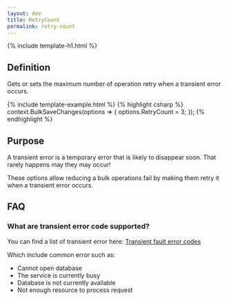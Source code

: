 ```yaml
---
layout: dev
title: RetryCount
permalink: retry-count
---
```


{% include template-h1.html %}

## Definition
Gets or sets the maximum number of operation retry when a transient error occurs.

{% include template-example.html %} 
{% highlight csharp %}
context.BulkSaveChanges(options => {
	options.RetryCount = 3;
});
{% endhighlight %}

## Purpose
A transient error is a temporary error that is likely to disappear soon. That rarely happens may they may occur!

These options allow reducing a bulk operations fail by making them retry it when a transient error occurs.

## FAQ

### What are transient error code supported?
You can find a list of transient error here: [Transient fault error codes](https://docs.microsoft.com/en-us/azure/sql-database/sql-database-develop-error-messages#transient-fault-error-codes)

Which include common error such as:
- Cannot open database
- The service is currently busy
- Database is not currently available
- Not enough resource to process request